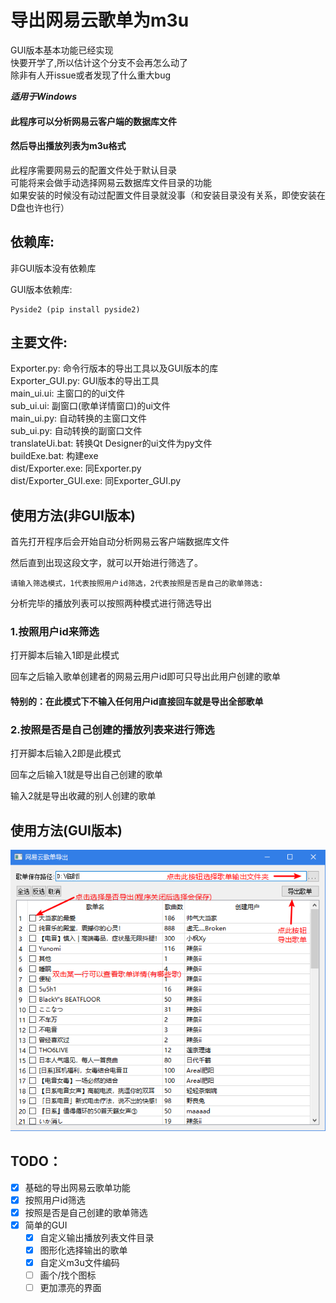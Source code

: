 # 导出网易云歌单为m3u

GUI版本基本功能已经实现\
快要开学了,所以估计这个分支不会再怎么动了\
除非有人开issue或者发现了什么重大bug

**_适用于Windows_**

#### 此程序可以分析网易云客户端的数据库文件
#### 然后导出播放列表为m3u格式

此程序需要网易云的配置文件处于默认目录\
可能将来会做手动选择网易云数据库文件目录的功能\
如果安装的时候没有动过配置文件目录就没事（和安装目录没有关系，即使安装在D盘也许也行）


## 依赖库:
非GUI版本没有依赖库

GUI版本依赖库:
    
    Pyside2 (pip install pyside2)

## 主要文件:

Exporter.py: 命令行版本的导出工具以及GUI版本的库\
Exporter_GUI.py: GUI版本的导出工具\
main_ui.ui: 主窗口的的ui文件\
sub_ui.ui: 副窗口(歌单详情窗口)的ui文件\
main_ui.py: 自动转换的主窗口文件\
sub_ui.py: 自动转换的副窗口文件\
translateUi.bat: 转换Qt Designer的ui文件为py文件\
buildExe.bat: 构建exe\
dist/Exporter.exe: 同Exporter.py\
dist/Exporter_GUI.exe: 同Exporter_GUI.py

## 使用方法(非GUI版本)

首先打开程序后会开始自动分析网易云客户端数据库文件

然后直到出现这段文字，就可以开始进行筛选了。

    请输入筛选模式，1代表按照用户id筛选，2代表按照是否是自己的歌单筛选:

分析完毕的播放列表可以按照两种模式进行筛选导出

### 1.按照用户id来筛选

打开脚本后输入1即是此模式

回车之后输入歌单创建者的网易云用户id即可只导出此用户创建的歌单

#### 特别的：在此模式下不输入任何用户id直接回车就是导出全部歌单

### 2.按照是否是自己创建的播放列表来进行筛选

打开脚本后输入2即是此模式

回车之后输入1就是导出自己创建的歌单

输入2就是导出收藏的别人创建的歌单

## 使用方法(GUI版本)

![GUI使用方法](./readme_images/gui_guide.png)

## TODO：

- [x] 基础的导出网易云歌单功能
- [x] 按照用户id筛选
- [x] 按照是否是自己创建的歌单筛选
- [x] 简单的GUI
    - [x] 自定义输出播放列表文件目录
    - [x] 图形化选择输出的歌单
    - [x] 自定义m3u文件编码
    - [ ] 画个/找个图标
    - [ ] 更加漂亮的界面